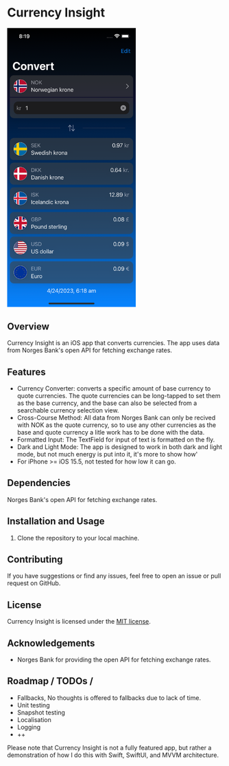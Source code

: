 # Currency Insight

<img src="ReadMe/Images/screenshot1.png" alt="Currency Insight Screenshot" width="300">

## Overview
Currency Insight is an iOS app that converts currencies. The app uses data from Norges Bank's open API for fetching exchange rates.

## Features
- Currency Converter: converts a specific amount of base currency to quote currencies. The quote currencies can be long-tapped to set them as the base currency, and the base can also be selected from a searchable currency selection view.
- Cross-Course Method: All data from Norges Bank can only be recived with NOK as the quote currency, so to use any other currencies as the base and quote currency a litle work has to be done with the data.
- Formatted Input: The TextField for input of text is formatted on the fly.
- Dark and Light Mode: The app is designed to work in both dark and light mode, but not much energy is put into it, it's more to show how'
- For iPhone >= iOS 15.5, not tested for how low it can go.

## Dependencies
Norges Bank's open API for fetching exchange rates.

## Installation and Usage
1. Clone the repository to your local machine.

## Contributing
If you have suggestions or find any issues, feel free to open an issue or pull request on GitHub.

## License
Currency Insight is licensed under the [MIT license](https://opensource.org/licenses/MIT).

## Acknowledgements
- Norges Bank for providing the open API for fetching exchange rates.

## Roadmap / TODOs / 
- Fallbacks, No thoughts is offered to fallbacks due to lack of time. 
- Unit testing
- Snapshot testing
- Localisation
- Logging
- ++

Please note that Currency Insight is not a fully featured app, but rather a demonstration of how I do this with Swift, SwiftUI, and MVVM architecture.
